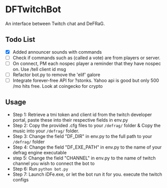 # DFTwitchBot
An interface between Twitch chat and DeFRaG.

## Todo List
- [x] Added announcer sounds with commands
- [ ] Check if commands such as (called a vote) are from players or server.
- [ ] On connect, PM each nospec player a reminder that they have nospec on. Use /tell client id msg
- [ ] Refactor bot.py to remove the 'elif' galore
- [ ] Integrate forever-free API for ?stonks. Yahoo api is good but only 500 /mo hits free. Look at coingecko for crypto

## Usage
* Step 1: Retrieve a tmi token and client id from the twitch developer portal, paste these into their respective fields
in env.py
* Step 2: Copy the provided .cfg files to your `/defrag/` folder & Copy the music into your `/defrag/` folder.
* Step 3: Change the field "DF_DIR" in env.py to the full path to your `/defrag/` folder
* Step 4: Change the field "DF_EXE_PATH" in env.py to the name of your defrag engine executable
* step 5: Change the field "CHANNEL" in env.py to the name of twitch channel you wish to connect the bot to
* Step 6: Run `python bot.py`
* Step 7: Launch iDFe.exe, or let the bot run it for you. execute the twitch configs 
